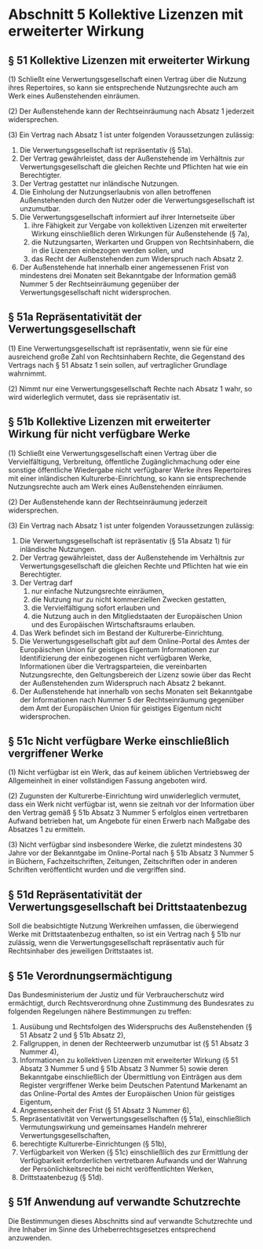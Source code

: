 # Abschnitt 5 Kollektive Lizenzen mit erweiterter Wirkung

## § 51 Kollektive Lizenzen mit erweiterter Wirkung

(1) Schließt eine Verwertungsgesellschaft einen Vertrag über die Nutzung ihres Repertoires, so kann sie entsprechende Nutzungsrechte auch am Werk eines Außenstehenden einräumen.

(2) Der Außenstehende kann der Rechtseinräumung nach Absatz 1 jederzeit widersprechen.

(3) Ein Vertrag nach Absatz 1 ist unter folgenden Voraussetzungen zulässig: 

1. Die Verwertungsgesellschaft ist repräsentativ (§ 51a).
2. Der Vertrag gewährleistet, dass der Außenstehende im Verhältnis zur Verwertungsgesellschaft die gleichen Rechte und Pflichten hat wie ein Berechtigter.
3. Der Vertrag gestattet nur inländische Nutzungen.
4. Die Einholung der Nutzungserlaubnis von allen betroffenen Außenstehenden durch den Nutzer oder die Verwertungsgesellschaft ist unzumutbar.
5. Die Verwertungsgesellschaft informiert auf ihrer Internetseite über
	1. ihre Fähigkeit zur Vergabe von kollektiven Lizenzen mit erweiterter Wirkung einschließlich deren Wirkungen für Außenstehende (§ 7a),
	2. die Nutzungsarten, Werkarten und Gruppen von Rechtsinhabern, die in die Lizenzen einbezogen werden sollen, und
	3. das Recht der Außenstehenden zum Widerspruch nach Absatz 2.
6. Der Außenstehende hat innerhalb einer angemessenen Frist von mindestens drei Monaten seit Bekanntgabe der Information gemäß Nummer 5 der Rechtseinräumung gegenüber der Verwertungsgesellschaft nicht widersprochen.

## § 51a Repräsentativität der Verwertungsgesellschaft

(1) Eine Verwertungsgesellschaft ist repräsentativ, wenn sie für eine ausreichend große Zahl von Rechtsinhabern Rechte, die Gegenstand des Vertrags nach § 51 Absatz 1 sein sollen, auf vertraglicher Grundlage wahrnimmt.

(2) Nimmt nur eine Verwertungsgesellschaft Rechte nach Absatz 1 wahr, so wird widerleglich vermutet, dass sie repräsentativ ist.

## § 51b Kollektive Lizenzen mit erweiterter Wirkung für nicht verfügbare Werke

(1) Schließt eine Verwertungsgesellschaft einen Vertrag über die Vervielfältigung, Verbreitung, öffentliche Zugänglichmachung oder eine sonstige öffentliche Wiedergabe nicht verfügbarer Werke ihres Repertoires mit einer inländischen Kulturerbe-Einrichtung, so kann sie entsprechende Nutzungsrechte auch am Werk eines Außenstehenden einräumen.

(2) Der Außenstehende kann der Rechtseinräumung jederzeit widersprechen.

(3) Ein Vertrag nach Absatz 1 ist unter folgenden Voraussetzungen zulässig:

1. Die Verwertungsgesellschaft ist repräsentativ (§ 51a Absatz 1) für inländische Nutzungen.
2. Der Vertrag gewährleistet, dass der Außenstehende im Verhältnis zur Verwertungsgesellschaft die gleichen Rechte und Pflichten hat wie ein Berechtigter.
3. Der Vertrag darf
	1. nur einfache Nutzungsrechte einräumen,
	2. die Nutzung nur zu nicht kommerziellen Zwecken gestatten,
	3. die Vervielfältigung sofort erlauben und
	4. die Nutzung auch in den Mitgliedstaaten der Europäischen Union und des Europäischen Wirtschaftsraums erlauben.
4. Das Werk befindet sich im Bestand der Kulturerbe-Einrichtung.
5. Die Verwertungsgesellschaft gibt auf dem Online-Portal des Amtes der Europäischen Union für geistiges Eigentum Informationen zur Identifizierung der einbezogenen nicht verfügbaren Werke, Informationen über die Vertragsparteien, die vereinbarten Nutzungsrechte, den Geltungsbereich der Lizenz sowie über das Recht der Außenstehenden zum Widerspruch nach Absatz 2 bekannt.
6. Der Außenstehende hat innerhalb von sechs Monaten seit Bekanntgabe der Informationen nach Nummer 5 der Rechtseinräumung gegenüber dem Amt der Europäischen Union für geistiges Eigentum nicht widersprochen.

## § 51c Nicht verfügbare Werke einschließlich vergriffener Werke

(1) Nicht verfügbar ist ein Werk, das auf keinem üblichen Vertriebsweg der Allgemeinheit in einer vollständigen Fassung angeboten wird.

(2) Zugunsten der Kulturerbe-Einrichtung wird unwiderleglich vermutet, dass ein Werk nicht verfügbar ist, wenn sie zeitnah vor der Information über den Vertrag gemäß § 51b Absatz 3 Nummer 5 erfolglos einen vertretbaren Aufwand betrieben hat, um Angebote für einen Erwerb nach Maßgabe des Absatzes 1 zu ermitteln.

(3) Nicht verfügbar sind insbesondere Werke, die zuletzt mindestens 30 Jahre vor der Bekanntgabe im Online-Portal nach § 51b Absatz 3 Nummer 5 in Büchern, Fachzeitschriften, Zeitungen, Zeitschriften oder in anderen Schriften veröffentlicht wurden und die vergriffen sind.

## § 51d Repräsentativität der Verwertungsgesellschaft bei Drittstaatenbezug

Soll die beabsichtigte Nutzung Werkreihen umfassen, die überwiegend Werke mit Drittstaatenbezug enthalten, so ist ein Vertrag nach § 51b nur zulässig, wenn die Verwertungsgesellschaft repräsentativ auch für Rechtsinhaber des jeweiligen Drittstaates ist.

## § 51e Verordnungsermächtigung

Das Bundesministerium der Justiz und für Verbraucherschutz wird ermächtigt, durch Rechtsverordnung ohne Zustimmung des Bundesrates zu folgenden Regelungen nähere Bestimmungen zu treffen:
1. Ausübung und Rechtsfolgen des Widerspruchs des Außenstehenden (§ 51 Absatz 2 und § 51b Absatz 2),
2. Fallgruppen, in denen der Rechteerwerb unzumutbar ist (§ 51 Absatz 3 Nummer 4),
3. Informationen zu kollektiven Lizenzen mit erweiterter Wirkung (§ 51 Absatz 3 Nummer 5 und § 51b Absatz 3 Nummer 5) sowie deren Bekanntgabe einschließlich der Übermittlung von Einträgen aus dem Register vergriffener Werke beim Deutschen Patentund Markenamt an das Online-Portal des Amtes der Europäischen Union für geistiges Eigentum,
4. Angemessenheit der Frist (§ 51 Absatz 3 Nummer 6),
5. Repräsentativität von Verwertungsgesellschaften (§ 51a), einschließlich Vermutungswirkung und gemeinsames Handeln mehrerer Verwertungsgesellschaften,
6. berechtigte Kulturerbe-Einrichtungen (§ 51b),
7. Verfügbarkeit von Werken (§ 51c) einschließlich des zur Ermittlung der Verfügbarkeit erforderlichen vertretbaren Aufwands und der Wahrung der Persönlichkeitsrechte bei nicht veröffentlichten Werken,
8. Drittstaatenbezug (§ 51d).

## § 51f Anwendung auf verwandte Schutzrechte
Die Bestimmungen dieses Abschnitts sind auf verwandte Schutzrechte und ihre
Inhaber im Sinne des Urheberrechtsgesetzes entsprechend anzuwenden.
